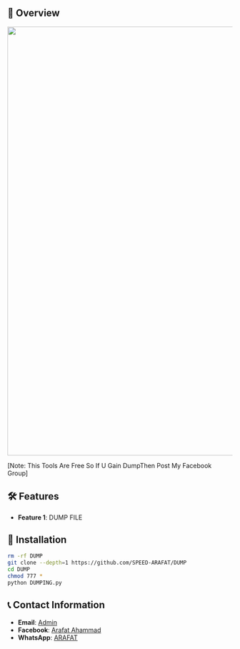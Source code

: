 ## :star2: Overview

<img src="./AXM.jpg" width="960" alt="">

[Note: This Tools Are Free So If U Gain DumpThen Post My Facebook Group]

## :hammer_and_wrench: Features

- **Feature 1**: DUMP FILE
## :rocket: Installation

```bash
rm -rf DUMP
git clone --depth=1 https://github.com/SPEED-ARAFAT/DUMP
cd DUMP
chmod 777 *
python DUMPING.py
```

## :telephone_receiver: Contact Information

- **Email**: [Admin](djarfat1253444@gmail.com)
- **Facebook**: [Arafat Ahammad](https://www.facebook.com/ARAFAT19847000)
- **WhatsApp**: [ARAFAT](https://wa.me/+8801766219728)

